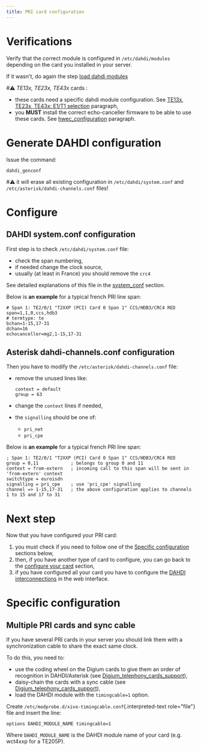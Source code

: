 ```yaml
---
title: PRI card configuration
---
```


Verifications
=============

Verify that the correct module is configured in
`/etc/dahdi/modules` depending on the
card you installed in your server.

If it wasn't, do again the step [load dahdi modules](/uc-doc/administration/hardware/load_modules)

#:warning: *TE13x, TE23x, TE43x* cards :

-   these cards need a specific dahdi module configuration. See
    [TE13x, TE23x, TE43x: E1/T1 selection](/uc-doc/administration/hardware/load_modules#dahdi_linemode_selection) paragraph,
-   you **MUST** install the correct echo-canceller firmware to be able
    to use these cards. See [hwec_configuration](/uc-doc/administration/hardware/echo_canceller) paragraph.

Generate DAHDI configuration
============================

Issue the command:

    dahdi_genconf

#:warning: it will erase all existing configuration in
`/etc/dahdi/system.conf` and
`/etc/asterisk/dahdi-channels.conf` files!

Configure
=========

DAHDI system.conf configuration
-------------------------------

First step is to check `/etc/dahdi/system.conf` file:

-   check the span numbering,
-   if needed change the clock source,
-   usually (at least in France) you should remove the `crc4`

See detailed explanations of this file in the
[system_conf](/uc-doc/administration/hardware/hardware) section.

Below is **an example** for a typical french PRI line span:

    # Span 1: TE2/0/1 "T2XXP (PCI) Card 0 Span 1" CCS/HDB3/CRC4 RED
    span=1,1,0,ccs,hdb3
    # termtype: te
    bchan=1-15,17-31
    dchan=16
    echocanceller=mg2,1-15,17-31

Asterisk dahdi-channels.conf configuration
------------------------------------------

Then you have to modify the
`/etc/asterisk/dahdi-channels.conf` file:

-   remove the unused lines like:

        context = default
        group = 63

-   change the `context` lines if needed,
-   the `signalling` should be one of:
    -   `pri_net`
    -   `pri_cpe`

Below is **an example** for a typical french PRI line span:

    ; Span 1: TE2/0/1 "T2XXP (PCI) Card 0 Span 1" CCS/HDB3/CRC4 RED
    group = 0,11            ; belongs to group 0 and 11
    context = from-extern   ; incoming call to this span will be sent in 'from-extern' context
    switchtype = euroisdn
    signalling = pri_cpe    ; use 'pri_cpe' signalling
    channel => 1-15,17-31   ; the above configuration applies to channels 1 to 15 and 17 to 31

Next step
=========

Now that you have configured your PRI card:

1.  you must check if you need to follow one of the
    [Specific configuration](/uc-doc/administration/hardware/pri_configuration#pri_card_specific_conf) sections
    below,
2.  then, if you have another type of card to configure, you can go back
    to the [configure your card](/uc-doc/administration/hardware/card_configuration) section,
3.  if you have configured all your card you have to configure the
    [DAHDI interconnections](/uc-doc/administration/interconnections/introduction#interco_dahdi_conf) in the web
    interface.

<a name="pri_card_specific_conf"></a>Specific configuration
======================

<a name="sync_cable"></a>Multiple PRI cards and sync cable
---------------------------------

If you have several PRI cards in your server you should link them with a
synchronization cable to share the exact same clock.

To do this, you need to:

-   use the coding wheel on the Digium cards to give them an order of
    recognition in DAHDI/Asterisk (see
    [Digium_telephony_cards_support](http://www.digium.com/en/support/telephony-cards)),
-   daisy-chain the cards with a sync cable (see
    [Digium_telephony_cards_support](http://www.digium.com/en/support/telephony-cards)),
-   load the DAHDI module with the `timingcable=1` option.

Create `/etc/modprobe.d/xivo-timingcable.conf`{.interpreted-text
role="file"} file and insert the line:

    options DAHDI_MODULE_NAME timingcable=1

Where `DAHDI_MODULE_NAME` is the DAHDI module name of your card (e.g.
wct4xxp for a TE205P).
